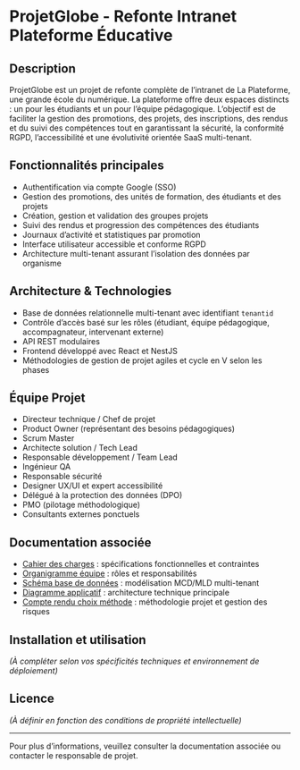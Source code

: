# ProjetGlobe - Refonte Intranet Plateforme Éducative

## Description
ProjetGlobe est un projet de refonte complète de l’intranet de La Plateforme, une grande école du numérique. La plateforme offre deux espaces distincts : un pour les étudiants et un pour l’équipe pédagogique. L’objectif est de faciliter la gestion des promotions, des projets, des inscriptions, des rendus et du suivi des compétences tout en garantissant la sécurité, la conformité RGPD, l’accessibilité et une évolutivité orientée SaaS multi-tenant.

## Fonctionnalités principales
- Authentification via compte Google (SSO)
- Gestion des promotions, des unités de formation, des étudiants et des projets
- Création, gestion et validation des groupes projets
- Suivi des rendus et progression des compétences des étudiants
- Journaux d’activité et statistiques par promotion
- Interface utilisateur accessible et conforme RGPD
- Architecture multi-tenant assurant l’isolation des données par organisme

## Architecture & Technologies
- Base de données relationnelle multi-tenant avec identifiant `tenantid`
- Contrôle d’accès basé sur les rôles (étudiant, équipe pédagogique, accompagnateur, intervenant externe)
- API REST modulaires
- Frontend développé avec React et NestJS
- Méthodologies de gestion de projet agiles et cycle en V selon les phases

## Équipe Projet
- Directeur technique / Chef de projet
- Product Owner (représentant des besoins pédagogiques)
- Scrum Master
- Architecte solution / Tech Lead
- Responsable développement / Team Lead
- Ingénieur QA
- Responsable sécurité
- Designer UX/UI et expert accessibilité
- Délégué à la protection des données (DPO)
- PMO (pilotage méthodologique)
- Consultants externes ponctuels

## Documentation associée
- [Cahier des charges](cahier-des-charges.pdf) : spécifications fonctionnelles et contraintes
- [Organigramme équipe](organigramme.pdf) : rôles et responsabilités
- [Schéma base de données](database_scheme.pdf) : modélisation MCD/MLD multi-tenant
- [Diagramme applicatif](application_diagram.pdf) : architecture technique principale
- [Compte rendu choix méthode](cr_choix_methode.pdf) : méthodologie projet et gestion des risques

## Installation et utilisation
*(À compléter selon vos spécificités techniques et environnement de déploiement)*

## Licence
*(À définir en fonction des conditions de propriété intellectuelle)*

---

Pour plus d’informations, veuillez consulter la documentation associée ou contacter le responsable de projet.

